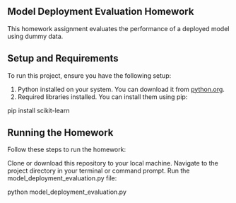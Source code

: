 ## Model Deployment Evaluation Homework

This homework assignment evaluates the performance of a deployed model using dummy data.

## Setup and Requirements

To run this project, ensure you have the following setup:

1. Python installed on your system. You can download it from [python.org](https://www.python.org/downloads/).
2. Required libraries installed. You can install them using pip:


pip install scikit-learn

## Running the Homework

Follow these steps to run the homework:

Clone or download this repository to your local machine.
Navigate to the project directory in your terminal or command prompt.
Run the model_deployment_evaluation.py file:

python model_deployment_evaluation.py
